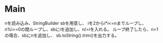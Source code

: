 # Main
nを読み込み、StringBuilder sbを用意し、
iを2からi\*i<=nまでループし、
n%i==0の間ループし、sbにiを追加し、n/=iを入れる。
ループ終了したら、n>1の場合、sbにnを追加し、
sb.toString().trim()を出力する。
